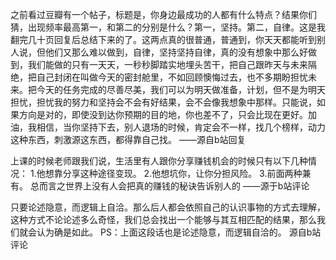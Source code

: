 之前看过豆瓣有一个帖子，标题是，你身边最成功的人都有什么特点？结果你们猜，出现频率最高第一，和第二的分别是什么？第一，坚持。第二，自律。这是我翻完几十页回复后总结下来的了。这两点真的很普通，普通到，你天天都能听到别人说，但他们又那么难以做到，自律，坚持坚持自律，真的没有想象中那么好做到，我们能做的只有一天天，一秒秒脚踏实地埋头苦干，把自己跟昨天与未来隔绝，把自己封闭在叫做今天的密封舱里，不如回顾懊悔过去，也不多期盼担忧未来。把今天的任务完成的尽善尽美，我们可以为明天做准备，计划，但不是为明天担忧，担忧我的努力和坚持会不会有好结果，会不会像我想象中那样。只能说，如果方向是对的，即使没到达你预期的目的地，你也差不了，只会比现在更好。加油，我相信，当你坚持下去，别人退场的时候，肯定会不一样，找几个榜样，动力这种东西，刺激源这东西，都得靠自己找。
——源自b站回复

上课的时候老师跟我们说，生活里有人跟你分享赚钱机会的时候只有以下几种情况：
1.他想靠分享这种途径变现。
2.他想坑你，让你分担风险。
3.前面两种兼有。
总而言之世界上没有人会把真的赚钱的秘诀告诉别人的
——源于b站评论

只要论述隐意，而逻辑上自洽。那么后人都会依照自己的认识事物的方式去理解，这种方式不论论述多么奇怪，我们总会找出一个能够与其互相匹配的结果，那么我们就会认为确是如此。
PS：上面这段话也是论述隐意，而逻辑自洽的。
源自b站评论